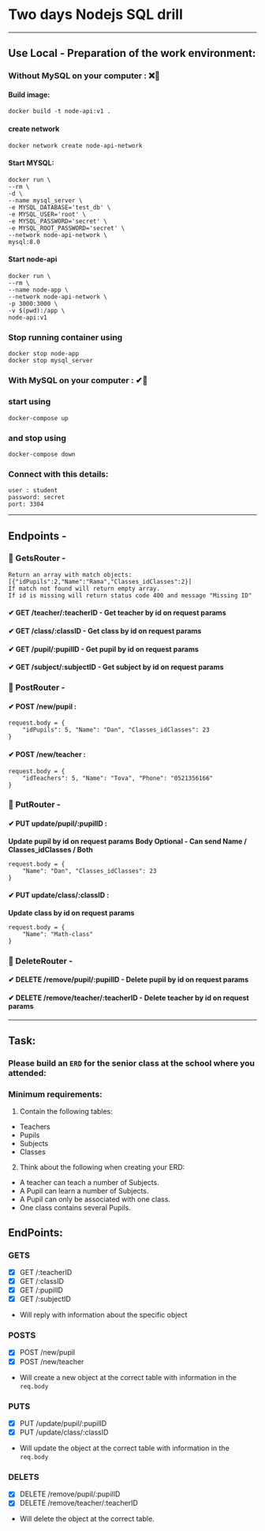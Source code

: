 # Two days Nodejs SQL drill

---

## Use Local - Preparation of the work environment:

### Without MySQL on your computer : ❌🦈

#### Build image:

    docker build -t node-api:v1 .

#### create network

    docker network create node-api-network

#### Start MYSQL:

    docker run \
    --rm \
    -d \
    --name mysql_server \
    -e MYSQL_DATABASE='test_db' \
    -e MYSQL_USER='root' \
    -e MYSQL_PASSWORD='secret' \
    -e MYSQL_ROOT_PASSWORD='secret' \
    --network node-api-network \
    mysql:8.0

#### Start node-api

    docker run \
    --rm \
    --name node-app \
    --network node-api-network \
    -p 3000:3000 \
    -v $(pwd):/app \
    node-api:v1

### Stop running container using

    docker stop node-app
    docker stop mysql_server

### With MySQL on your computer : ✔🦈

### start using

    docker-compose up

### and stop using

    docker-compose down

### Connect with this details:

    user : student
    password: secret
    port: 3304

---

## Endpoints -

### 📍 GetsRouter -

```
Return an array with match objects:
[{"idPupils":2,"Name":"Rama","Classes_idClasses":2}]
If match not found will return empty array.
If id is missing will return status code 400 and message "Missing ID"
```

#### ✔ GET /teacher/:teacherID - Get teacher by id on request params

#### ✔ GET /class/:classID - Get class by id on request params

#### ✔ GET /pupil/:pupilID - Get pupil by id on request params

#### ✔ GET /subject/:subjectID - Get subject by id on request params

### 📍 PostRouter -

#### ✔ POST /new/pupil :

```
request.body = {
    "idPupils": 5, "Name": "Dan", "Classes_idClasses": 23
}
```

#### ✔ POST /new/teacher :

```
request.body = {
    "idTeachers": 5, "Name": "Tova", "Phone": "0521356166"
}
```

### 📍 PutRouter -

#### ✔ PUT update/pupil/:pupilID :

**Update pupil by id on request params**
**Body Optional - Can send Name / Classes_idClasses / Both**

```
request.body = {
    "Name": "Dan", "Classes_idClasses": 23
}
```

#### ✔ PUT update/class/:classID :

**Update class by id on request params**

```
request.body = {
    "Name": "Math-class"
}
```

### 📍 DeleteRouter -

#### ✔ DELETE /remove/pupil/:pupilID - Delete pupil by id on request params

#### ✔ DELETE /remove/teacher/:teacherID - Delete teacher by id on request params

---

## Task:

### Please build an `ERD` for the senior class at the school where you attended:

### Minimum requirements:

1. Contain the following tables:

- Teachers
- Pupils
- Subjects
- Classes

2. Think about the following when creating your ERD:

- A teacher can teach a number of Subjects.
- A Pupil can learn a number of Subjects.
- A Pupil can only be associated with one class.
- One class contains several Pupils.

## EndPoints:

### GETS

- [x] GET /:teacherID
- [x] GET /:classID
- [x] GET /:pupilID
- [x] GET /:subjectID
- Will reply with information about the specific object

### POSTS

- [x] POST /new/pupil
- [x] POST /new/teacher
- Will create a new object at the correct table with information in the `req.body`

### PUTS

- [x] PUT /update/pupil/:pupilID
- [x] PUT /update/class/:classID
- Will update the object at the correct table with information in the `req.body`

### DELETS

- [x] DELETE /remove/pupil/:pupilID
- [x] DELETE /remove/teacher/:teacherID
- Will delete the object at the correct table.
